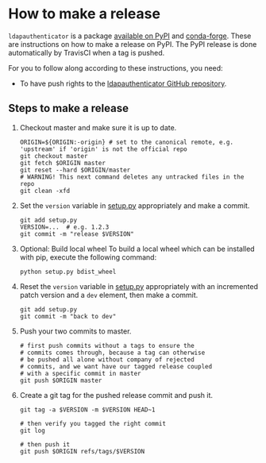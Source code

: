 # How to make a release

`ldapauthenticator` is a package [available on PyPI](https://pypi.org/project/jupyterhub-ldapauthenticator/) and
[conda-forge](https://anaconda.org/conda-forge/jupyterhub-ldapauthenticator).
These are instructions on how to make a release on PyPI.
The PyPI release is done automatically by TravisCI when a tag is pushed.

For you to follow along according to these instructions, you need:
- To have push rights to the [ldapauthenticator GitHub
  repository](https://github.com/jupyterhub/ldapauthenticator).

## Steps to make a release

1. Checkout master and make sure it is up to date.

   ```shell
   ORIGIN=${ORIGIN:-origin} # set to the canonical remote, e.g. 'upstream' if 'origin' is not the official repo
   git checkout master
   git fetch $ORIGIN master
   git reset --hard $ORIGIN/master
   # WARNING! This next command deletes any untracked files in the repo
   git clean -xfd
   ```

1. Set the `version` variable in [setup.py](setup.py)
   appropriately and make a commit.

   ```
   git add setup.py
   VERSION=...  # e.g. 1.2.3
   git commit -m "release $VERSION"
   ```

1. Optional: Build local wheel
   To build a local wheel which can be installed with pip, 
   execute the following command:
   ```shell
   python setup.py bdist_wheel
   ```

2. Reset the `version` variable in
   [setup.py](setup.py) appropriately with an incremented
   patch version and a `dev` element, then make a commit.
   ```
   git add setup.py
   git commit -m "back to dev"
   ```

3. Push your two commits to master.

   ```shell
   # first push commits without a tags to ensure the
   # commits comes through, because a tag can otherwise
   # be pushed all alone without company of rejected
   # commits, and we want have our tagged release coupled
   # with a specific commit in master
   git push $ORIGIN master
   ```

4. Create a git tag for the pushed release commit and push it.

   ```shell
   git tag -a $VERSION -m $VERSION HEAD~1

   # then verify you tagged the right commit
   git log

   # then push it
   git push $ORIGIN refs/tags/$VERSION
   ```
